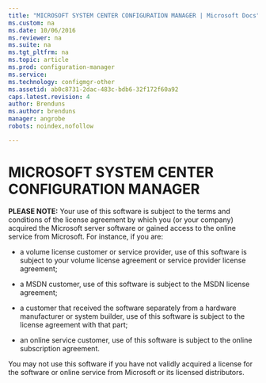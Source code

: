 ```yaml
---
title: "MICROSOFT SYSTEM CENTER CONFIGURATION MANAGER | Microsoft Docs"
ms.custom: na
ms.date: 10/06/2016
ms.reviewer: na
ms.suite: na
ms.tgt_pltfrm: na
ms.topic: article
ms.prod: configuration-manager
ms.service:
ms.technology: configmgr-other
ms.assetid: ab0c8731-2dac-483c-bdb6-32f172f60a92
caps.latest.revision: 4
author: Brendunsms.author: brendunsmanager: angrobe
robots: noindex,nofollow

---
```

# MICROSOFT SYSTEM CENTER CONFIGURATION MANAGER**PLEASE NOTE:** Your use of this software is subject to the terms and conditions of the license agreement by which you (or your company) acquired the Microsoft server software or gained access to the online service from Microsoft. For instance, if you are:  

-   a volume license customer or service provider, use of this software is subject to your volume license agreement or service provider license agreement;  

-   a MSDN customer, use of this software is subject to the MSDN license agreement;  

-   a customer that received the software separately from a hardware manufacturer or system builder, use of this software is subject to the license agreement with that part;  

-   an online service customer, use of this software is subject to the online subscription agreement.  

You may not use this software if you have not validly acquired a license for the software or online service from Microsoft or its licensed distributors.
